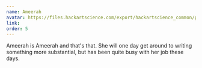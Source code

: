 ```yaml
---
name: Ameerah
avatar: https://files.hackartscience.com/export/hackartscience_common/people/ameerah.svg
link:
order: 5
---
```


Ameerah is Ameerah and that's that.
She will one day get around to writing something more substantial, but has been quite busy with her job these days.
